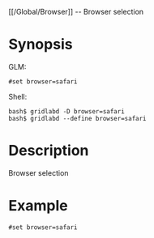[[/Global/Browser]] -- Browser selection

# Synopsis

GLM:

~~~
#set browser=safari
~~~

Shell:

~~~
bash$ gridlabd -D browser=safari
bash$ gridlabd --define browser=safari
~~~

# Description

Browser selection

# Example

~~~
#set browser=safari
~~~
